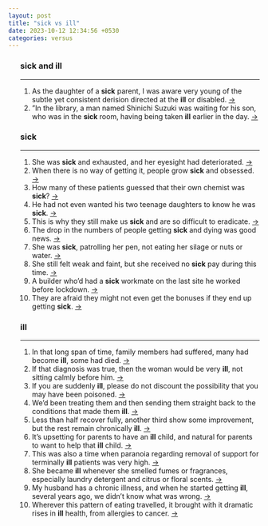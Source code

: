 ```yaml
---
layout: post
title: "sick vs ill"
date: 2023-10-12 12:34:56 +0530
categories: versus
---
```

<ol>
<div><h3>sick and ill</h3><hr/><ol>
    <li> As the daughter of a <b>sick</b> parent, I was aware very young of the subtle yet consistent derision directed at the <b>ill</b> or disabled.
    <a 
    target="_blank" 
    href="http://www.theguardian.com/lifeandstyle/2016/nov/17/life-with-migraines-feels-like-creature-pushing-through-my-skull#:~:text=sick%20parent%2C%20I%20was%20aware%20very%20young%20of%20the%20subtle%20yet%20consistent%20derision%20directed%20at%20the%20ill"> &rarr; </a>
    </li>
    <li> ”In the library, a man named Shinichi Suzuki was waiting for his son, who was in the <b>sick</b> room, having being taken <b>ill</b> earlier in the day.
    <a 
    target="_blank" 
    href="http://www.theguardian.com/world/2017/aug/24/the-school-beneath-the-wave-the-unimaginable-tragedy-of-japans-tsunami#:~:text=sick%20room%2C%20having%20being%20taken%20ill"> &rarr; </a>
    </li></ol></div>
<div><h3>sick</h3><hr/><ol>
    <li> She was <b>sick</b> and exhausted, and her eyesight had deteriorated.
    <a 
    target="_blank" 
    href="https://www.theguardian.com/news/2021/dec/09/burying-leni-riefenstahl-nina-gladitz-lifelong-crusade-hitler-film-maker#:~:text=sick"> &rarr; </a>
    </li>
    <li> When there is no way of getting it, people grow <b>sick</b> and obsessed.
    <a 
    target="_blank" 
    href="http://www.theguardian.com/news/2014/oct/28/-sp-plant-crime-of-the-century#:~:text=sick"> &rarr; </a>
    </li>
    <li> How many of these patients guessed that their own chemist was <b>sick</b>?
    <a 
    target="_blank" 
    href="http://www.theguardian.com/news/2016/apr/13/how-boots-went-rogue#:~:text=sick"> &rarr; </a>
    </li>
    <li> He had not even wanted his two teenage daughters to know he was <b>sick</b>.
    <a 
    target="_blank" 
    href="http://www.theguardian.com/society/2015/dec/16/are-we-entering-the-age-of-crowdsourced-organ-donations#:~:text=sick"> &rarr; </a>
    </li>
    <li> This is why they still make us <b>sick</b> and are so difficult to eradicate.
    <a 
    target="_blank" 
    href="http://www.theguardian.com/environment/2019/sep/20/man-v-mosquito-biggest-killer-malaria-crispr#:~:text=sick"> &rarr; </a>
    </li>
    <li> The drop in the numbers of people getting <b>sick</b> and dying was good news.
    <a 
    target="_blank" 
    href="http://www.theguardian.com/world/2015/feb/17/ebola-race-find-cure#:~:text=sick"> &rarr; </a>
    </li>
    <li> She was <b>sick</b>, patrolling her pen, not eating her silage or nuts or water.
    <a 
    target="_blank" 
    href="http://www.theguardian.com/news/2018/mar/22/cows-carry-flesh-but-they-carry-personality-too-the-hard-lessons-of-farming#:~:text=sick"> &rarr; </a>
    </li>
    <li> She still felt weak and faint, but she received no <b>sick</b> pay during this time.
    <a 
    target="_blank" 
    href="http://www.theguardian.com/environment/2020/apr/17/chicken-factory-tyson-arkansas-food-workers-coronavirus#:~:text=sick"> &rarr; </a>
    </li>
    <li> A builder who’d had a <b>sick</b> workmate on the last site he worked before lockdown.
    <a 
    target="_blank" 
    href="http://www.theguardian.com/society/2020/may/12/gp-doctor-on-how-the-coronavirus-pandemic-has-progressed-edinburgh#:~:text=sick"> &rarr; </a>
    </li>
    <li> They are afraid they might not even get the bonuses if they end up getting <b>sick</b>.
    <a 
    target="_blank" 
    href="http://www.theguardian.com/environment/2020/apr/17/chicken-factory-tyson-arkansas-food-workers-coronavirus#:~:text=sick"> &rarr; </a>
    </li></ol></div>
<div><h3>ill</h3><hr/><ol>
    <li> In that long span of time, family members had suffered, many had become <b>ill</b>, some had died.
    <a 
    target="_blank" 
    href="https://www.theguardian.com/football/2021/oct/21/the-great-betrayal-how-the-hillsborough-families-were-failed-by-the-justice-system#:~:text=ill"> &rarr; </a>
    </li>
    <li> If that diagnosis was true, then the woman would be very <b>ill</b>, not sitting calmly before him.
    <a 
    target="_blank" 
    href="https://www.theguardian.com/lifeandstyle/2022/sep/20/allergic-to-the-world-multiple-chemical-sensitivity-mcs-can-medicine-help#:~:text=ill"> &rarr; </a>
    </li>
    <li> If you are suddenly <b>ill</b>, please do not discount the possibility that you may have been poisoned.
    <a 
    target="_blank" 
    href="https://www.theguardian.com/world/2023/sep/12/you-may-have-been-poisoned-how-an-independent-russian-journalist-became-a-target#:~:text=ill"> &rarr; </a>
    </li>
    <li> We’d been treating them and then sending them straight back to the conditions that made them <b>ill</b>.
    <a 
    target="_blank" 
    href="http://www.theguardian.com/society/2020/feb/21/cod-wars-to-food-banks-how-fleetwood-lancashire-fishing-town-is-hanging-on#:~:text=ill"> &rarr; </a>
    </li>
    <li> Less than half recover fully, another third show some improvement, but the rest remain chronically <b>ill</b>.
    <a 
    target="_blank" 
    href="http://www.theguardian.com/society/2016/mar/29/anorexia-you-dont-just-grow-out-of-it#:~:text=ill"> &rarr; </a>
    </li>
    <li> It’s upsetting for parents to have an <b>ill</b> child, and natural for parents to want to help that <b>ill</b> child.
    <a 
    target="_blank" 
    href="http://www.theguardian.com/lifeandstyle/2019/jun/04/why-parents-are-addicted-to-calpol#:~:text=ill"> &rarr; </a>
    </li>
    <li> This was also a time when paranoia regarding removal of support for terminally <b>ill</b> patients was very high.
    <a 
    target="_blank" 
    href="http://www.theguardian.com/society/2017/jul/20/when-life-is-a-fate-worse-than-death-assisted-dying#:~:text=ill"> &rarr; </a>
    </li>
    <li> She became <b>ill</b> whenever she smelled fumes or fragrances, especially laundry detergent and citrus or floral scents.
    <a 
    target="_blank" 
    href="https://www.theguardian.com/lifeandstyle/2022/sep/20/allergic-to-the-world-multiple-chemical-sensitivity-mcs-can-medicine-help#:~:text=ill"> &rarr; </a>
    </li>
    <li> My husband has a chronic illness, and when he started getting <b>ill</b>, several years ago, we didn’t know what was wrong.
    <a 
    target="_blank" 
    href="http://www.theguardian.com/news/2018/aug/02/is-compassion-fatigue-inevitable-in-an-age-of-24-hour-news#:~:text=ill"> &rarr; </a>
    </li>
    <li> Wherever this pattern of eating travelled, it brought with it dramatic rises in <b>ill</b> health, from allergies to cancer.
    <a 
    target="_blank" 
    href="http://www.theguardian.com/lifeandstyle/2017/aug/11/why-we-fell-for-clean-eating#:~:text=ill"> &rarr; </a>
    </li></ol></div>

